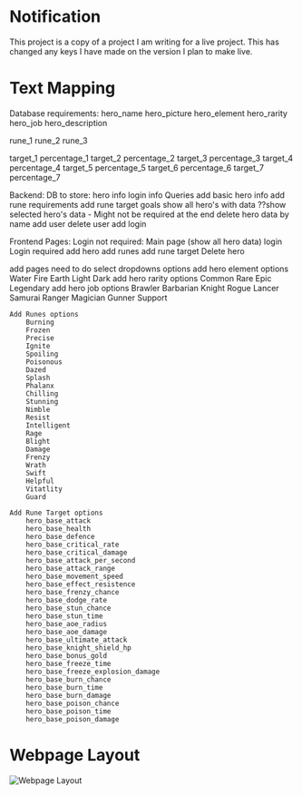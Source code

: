 # Notification

This project is a copy of a project I am writing for a live project. This has changed any keys I have made on the version I plan to make live.

# Text Mapping

Database requirements:
hero_name
hero_picture
hero_element
hero_rarity
hero_job
hero_description

rune_1
rune_2
rune_3

target_1
percentage_1
target_2
percentage_2
target_3
percentage_3
target_4
percentage_4
target_5
percentage_5
target_6
percentage_6
target_7
percentage_7

Backend:
DB to store:
    hero info
    login info
Queries
    add basic hero info
    add rune requirements
    add rune target goals
    show all hero's with data
    ??show selected hero's data - Might not be required at the end
    delete hero data by name
    add user
    delete user
    add login

Frontend Pages:
Login not required:
    Main page (show all hero data)
    login
Login required
    add hero
    add runes
    add rune target
    Delete hero

add pages need to do select dropdowns options
    add hero element options
        Water
        Fire
        Earth
        Light
        Dark
    add hero rarity options
        Common
        Rare
        Epic
        Legendary
    add hero job options
        Brawler
        Barbarian
        Knight
        Rogue
        Lancer
        Samurai
        Ranger
        Magician
        Gunner
        Support

    Add Runes options
        Burning
        Frozen
        Precise
        Ignite
        Spoiling
        Poisonous
        Dazed
        Splash
        Phalanx
        Chilling
        Stunning
        Nimble
        Resist
        Intelligent
        Rage
        Blight
        Damage
        Frenzy
        Wrath
        Swift
        Helpful
        Vitatlity
        Guard

    Add Rune Target options
        hero_base_attack
        hero_base_health
        hero_base_defence
        hero_base_critical_rate
        hero_base_critical_damage
        hero_base_attack_per_second
        hero_base_attack_range
        hero_base_movement_speed
        hero_base_effect_resistence
        hero_base_frenzy_chance
        hero_base_dodge_rate
        hero_base_stun_chance
        hero_base_stun_time
        hero_base_aoe_radius
        hero_base_aoe_damage
        hero_base_ultimate_attack
        hero_base_knight_shield_hp
        hero_base_bonus_gold
        hero_base_freeze_time
        hero_base_freeze_explosion_damage
        hero_base_burn_chance
        hero_base_burn_time
        hero_base_burn_damage
        hero_base_poison_chance
        hero_base_poison_time
        hero_base_poison_damage

# Webpage Layout

![Webpage Layout](`/pictures/webpagelayout.jpg`)